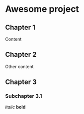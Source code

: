 # Awesome project

## Chapter 1

Content

## Chapter 2

Other content

## Chapter 3

### Subchapter 3.1

*italic* **bold**
